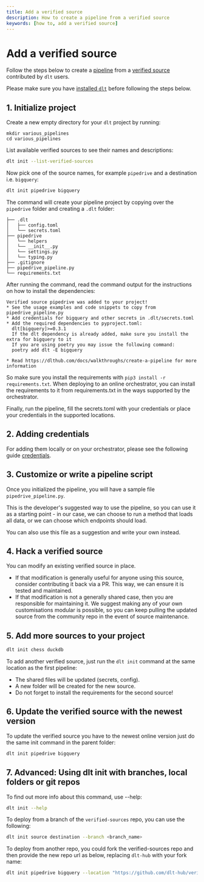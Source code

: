 ```yaml
---
title: Add a verified source
description: How to create a pipeline from a verified source
keywords: [how to, add a verified source]
---
```


# Add a verified source

Follow the steps below to create a [pipeline](../general-usage/glossary.md#pipeline) from a
[verified source](../general-usage/glossary.md#verified-source) contributed by `dlt` users.

Please make sure you have [installed `dlt`](../reference/installation.mdx) before following the
steps below.

## 1. Initialize project

Create a new empty directory for your `dlt` project by running:

```shell
mkdir various_pipelines
cd various_pipelines
```

List available verified sources to see their names and descriptions:

```bash
dlt init --list-verified-sources
```

Now pick one of the source names, for example `pipedrive` and a destination i.e. `bigquery`:

```bash
dlt init pipedrive bigquery
```

The command will create your pipeline project by copying over the `pipedrive` folder and creating a
`.dlt` folder:

```
├── .dlt
│   ├── config.toml
│   └── secrets.toml
├── pipedrive
│   └── helpers
│   └── __init__.py
│   └── settings.py
│   └── typing.py
├── .gitignore
├── pipedrive_pipeline.py
└── requirements.txt
```

After running the command, read the command output for the instructions on how to install the
dependencies:

```
Verified source pipedrive was added to your project!
* See the usage examples and code snippets to copy from pipedrive_pipeline.py
* Add credentials for bigquery and other secrets in .dlt/secrets.toml
* Add the required dependencies to pyproject.toml:
  dlt[bigquery]>=0.3.1
  If the dlt dependency is already added, make sure you install the extra for bigquery to it
  If you are using poetry you may issue the following command:
  poetry add dlt -E bigquery

* Read https://dlthub.com/docs/walkthroughs/create-a-pipeline for more information
```

So make sure you install the requirements with `pip3 install -r requirements.txt`. When deploying to
an online orchestrator, you can install the requirements to it from requirements.txt in the ways
supported by the orchestrator.

Finally, run the pipeline, fill the secrets.toml with your credentials or place your credentials in
the supported locations.

## 2. Adding credentials

For adding them locally or on your orchestrator, please see the following guide
[credentials](../general-usage/credentials.md).

## 3. Customize or write a pipeline script

Once you initialized the pipeline, you will have a sample file `pipedrive_pipeline.py`.

This is the developer's suggested way to use the pipeline, so you can use it as a starting point -
in our case, we can choose to run a method that loads all data, or we can choose which endpoints
should load.

You can also use this file as a suggestion and write your own instead.

## 4. Hack a verified source

You can modify an existing verified source in place.

- If that modification is generally useful for anyone using this source, consider contributing it
  back via a PR. This way, we can ensure it is tested and maintained.
- If that modification is not a generally shared case, then you are responsible for maintaining it.
  We suggest making any of your own customisations modular is possible, so you can keep pulling the
  updated source from the community repo in the event of source maintenance.

## 5. Add more sources to your project

```bash
dlt init chess duckdb
```

To add another verified source, just run the `dlt init` command at the same location as the first
pipeline:

- The shared files will be updated (secrets, config).
- A new folder will be created for the new source.
- Do not forget to install the requirements for the second source!

## 6. Update the verified source with the newest version

To update the verified source you have to the newest online version just do the same init command in
the parent folder:

```bash
dlt init pipedrive bigquery
```

## 7. Advanced: Using dlt init with branches, local folders or git repos

To find out more info about this command, use --help:

```bash
dlt init --help
```

To deploy from a branch of the `verified-sources` repo, you can use the following:

```bash
dlt init source destination --branch <branch_name>
```

To deploy from another repo, you could fork the verified-sources repo and then provide the new repo
url as below, replacing `dlt-hub` with your fork name:

```bash
dlt init pipedrive bigquery --location "https://github.com/dlt-hub/verified-sources"
```
